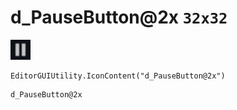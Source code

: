 # d_PauseButton@2x `32x32`
<img src="/img/d_PauseButton.png" width=32 height=32>

``` CSharp
EditorGUIUtility.IconContent("d_PauseButton@2x")
```
```
d_PauseButton@2x
```
